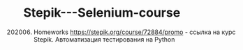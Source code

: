 # Stepik---Selenium-course
202006. Homeworks
https://stepik.org/course/72884/promo - ссылка на курс Stepik. Автоматизация тестирования на Python
